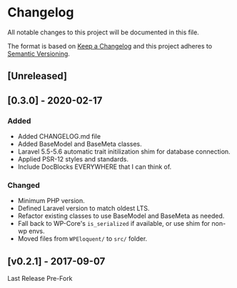 # Changelog

All notable changes to this project will be documented in this file.

The format is based on [Keep a Changelog](http://keepachangelog.com/en/1.0.0/)
and this project adheres to [Semantic Versioning](http://semver.org/spec/v2.0.0.html).

## [Unreleased]

## [0.3.0] - 2020-02-17
### Added
- Added CHANGELOG.md file
- Added BaseModel and BaseMeta classes.
- Laravel 5.5-5.6 automatic trait initilization shim for database connection.
- Applied PSR-12 styles and standards.
- Include DocBlocks EVERYWHERE that I can think of.

### Changed
- Minimum PHP version.
- Defined Laravel version to match oldest LTS.
- Refactor existing classes to use BaseModel and BaseMeta as needed.
- Fall back to WP-Core's `is_serialized` if available, or use shim for non-wp envs.
- Moved files from `WPEloquent/` to `src/` folder.

## [v0.2.1] - 2017-09-07
Last Release Pre-Fork
